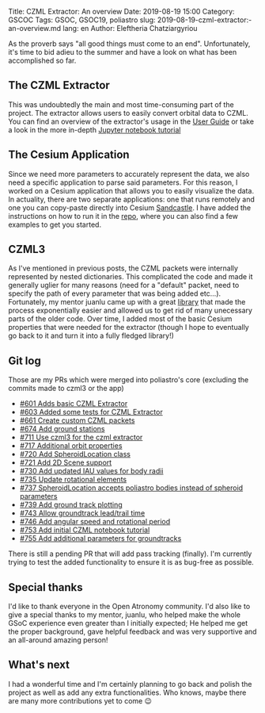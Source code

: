 Title: CZML Extractor: An overview
Date: 2019-08-19 15:00
Category: GSCOC
Tags: GSOC, GSOC19, poliastro
slug: 2019-08-19-czml-extractor:-an-overview.md
lang: en
Author: Eleftheria Chatziargyriou

As the proverb says "all good things must come to an end". Unfortunately, it's time
to bid adieu to the summer and have a look on what has been accomplished so far.

The CZML Extractor
------------------
This was undoubtedly the main and most time-consuming part of the project. The extractor
allows users to easily convert orbital data to CZML. You can find an overview of the
extractor's usage in the [User Guide](https://docs.poliastro.space/en/stable/user_guide.html)
or take a look in the more in-depth 
[Jupyter notebook tutorial](https://github.com/Sedictious/poliastro/blob/2c4355e50207470b18f31d8405ddc1f2c53c574b/docs/source/examples/CZML%20Tutorial.ipynb)


The Cesium Application
-----------------------
Since we need more parameters to accurately represent the data, we also need a
specific application to parse said parameters. For this reason, I worked on a 
Cesium application that allows you to easily visualize the data. In actuality, 
there are two separate applications: one that runs remotely and one you can
copy-paste directly into Cesium [Sandcastle](https://cesiumjs.org/Cesium/Build/Apps/Sandcastle/).
I have added the instructions on how to run it in the [repo](https://github.com/poliastro/cesium-app),
where you can also find a few examples to get you started.

CZML3
-----
As I've mentioned in previous posts, the CZML packets were internally represented
by nested dictionaries. This complicated the code and made it generally uglier for 
many reasons (need for a "default" packet, need to specify the path of every parameter
that was being added etc...). Fortunately, my mentor juanlu came up with a great 
[library](https://github.com/poliastro/czml3) that made the process exponentially easier and
allowed us to get rid of many unecessary parts of the older code. Over time, I added most of 
the basic Cesium properties that were needed for the extractor (though I hope to eventually
go back to it and turn it into a fully fledged library!)


Git log
-------
Those are my PRs which were merged into poliastro's core (excluding the commits made to czml3 or the app)

- [#601 Adds basic CZML Extractor](https://github.com/poliastro/poliastro/pull/601)
- [#603 Added some tests for CZML Extractor](https://github.com/poliastro/poliastro/pull/634)
- [#661 Create custom CZML packets](https://github.com/poliastro/poliastro/pull/661)
- [#674 Add ground stations](https://github.com/poliastro/poliastro/pull/674)
- [#711 Use czml3 for the czml extractor](https://github.com/poliastro/poliastro/pull/711)
- [#717 Additional orbit properties](https://github.com/poliastro/poliastro/pull/717)
- [#720 Add SpheroidLocation class](https://github.com/poliastro/poliastro/pull/720)
- [#721 Add 2D Scene support](https://github.com/poliastro/poliastro/pull/721)
- [#730 Add updated IAU values for body radii](https://github.com/poliastro/poliastro/pull/730)
- [#735 Update rotational elements](https://github.com/poliastro/poliastro/pull/735)
- [#737 SpheroidLocation accepts poliastro bodies instead of spheroid parameters](https://github.com/poliastro/poliastro/pull/737)
- [#739 Add ground track plotting](https://github.com/poliastro/poliastro/pull/739)
- [#743 Allow groundtrack lead/trail time](https://github.com/poliastro/poliastro/pull/743)
- [#746 Add angular speed and rotational period](https://github.com/poliastro/poliastro/pull/746)
- [#753 Add initial CZML notebook tutorial](https://github.com/poliastro/poliastro/pull/753)
- [#755 Add additional parameters for groundtracks](https://github.com/poliastro/poliastro/pull/755)

There is still a pending PR that will add pass tracking (finally). I'm currently trying to test the 
added functionality to ensure it is as bug-free as possible.

Special thanks
--------------
I'd like to thank everyone in the Open Atronomy community. I'd also like to give a special
thanks to my mentor, juanlu, who helped make the whole GSoC experience even greater than I initially
expected; He helped me get the proper background, gave helpful feedback and was very supportive
and an all-around amazing person!

What's next
-----------
I had a wonderful time and I'm certainly planning to go back and polish the project as well as add
any extra functionalities. Who knows, maybe there are many more contributions yet to come 😉
